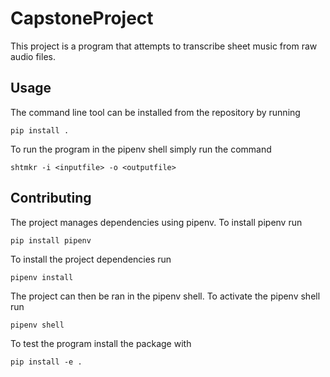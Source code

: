 # CapstoneProject

This project is a program that attempts to transcribe sheet music from raw audio files.


## Usage

The command line tool can be installed from the repository by running

`pip install .`

To run the program in the pipenv shell simply run the command

`shtmkr -i <inputfile> -o <outputfile>`

## Contributing
The project manages dependencies using pipenv. To install pipenv run

`pip install pipenv`


To install the project dependencies run

`pipenv install`


The project can then be ran in the pipenv shell. To activate the pipenv shell run

`pipenv shell`


To test the program install the package with

`pip install -e .`

